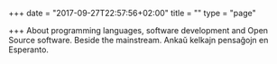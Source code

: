 +++
date = "2017-09-27T22:57:56+02:00"
title = ""
type = "page"

+++
About programming languages, software development and Open Source software. Beside the mainstream. Ankaŭ kelkajn pensaĝojn en Esperanto.